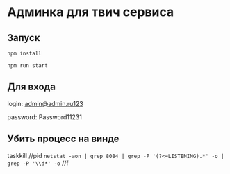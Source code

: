 # Админка для твич сервиса


## Запуск

`npm install`

`npm run start`

## Для входа

login: admin@admin.ru123

password: Password11231


## Убить процесс на винде

taskkill //pid `netstat -aon | grep 8084 | grep -P '(?<=LISTENING).*' -o | grep -P '\\d*' -o` //f
